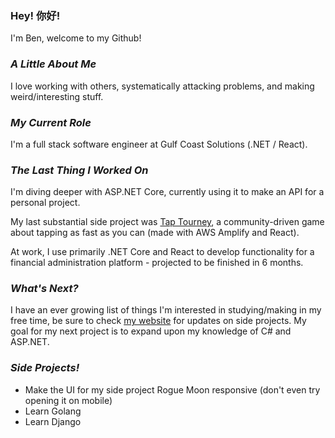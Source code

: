 ### Hey! 你好!

I'm Ben, welcome to my Github!

### _A Little About Me_
I love working with others, systematically attacking problems, and making weird/interesting stuff.

### _My Current Role_
I'm a full stack software engineer at Gulf Coast Solutions (.NET / React).

### _The Last Thing I Worked On_
I'm diving deeper with ASP.NET Core, currently using it to make an API for a personal project.

My last substantial side project was [Tap Tourney](https://www.taptourney.com/), a community-driven game about tapping as fast as you can (made with AWS Amplify and React). 

At work, I use primarily .NET Core and React to develop functionality for a financial administration platform - projected to be finished in 6 months.

### _What's Next?_
I have an ever growing list of things I'm interested in studying/making in my free time, be sure to check [my website](https://benlooper.tech/) for updates on side projects.
My goal for my next project is to expand upon my knowledge of C# and ASP.NET.

### _Side Projects!_
  - Make the UI for my side project Rogue Moon responsive (don't even try opening it on mobile)
  - Learn Golang 
  - Learn Django

